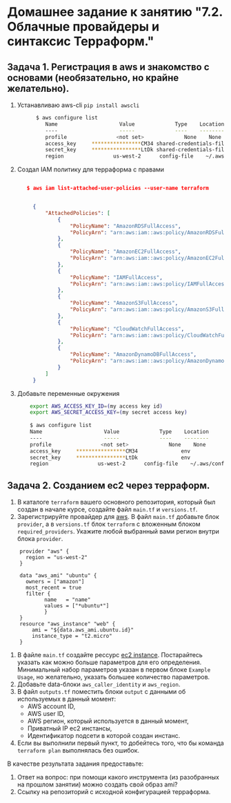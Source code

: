 # Домашнее задание к занятию "7.2. Облачные провайдеры и синтаксис Терраформ."

## Задача 1. Регистрация в aws и знакомство с основами (необязательно, но крайне желательно).

1. Устанавливаю aws-cli `pip install awscli`
      ```bash
            $ aws configure list
               Name                    Value             Type    Location
               ----                    -----             ----    --------
               profile                <not set>             None    None
               access_key     ****************CM34 shared-credentials-file    
               secret_key     ****************LtDk shared-credentials-file    
               region                us-west-2      config-file    ~/.aws/config
      ```
4.   Создал IAM политику для терраформа c правами     
       ```json
       
          $ aws iam list-attached-user-policies --user-name terraform
       
       
            {
                "AttachedPolicies": [
                    {
                        "PolicyName": "AmazonRDSFullAccess",
                        "PolicyArn": "arn:aws:iam::aws:policy/AmazonRDSFullAccess"
                    },
                    {
                        "PolicyName": "AmazonEC2FullAccess",
                        "PolicyArn": "arn:aws:iam::aws:policy/AmazonEC2FullAccess"
                    },
                    {
                        "PolicyName": "IAMFullAccess",
                        "PolicyArn": "arn:aws:iam::aws:policy/IAMFullAccess"
                    },
                    {
                        "PolicyName": "AmazonS3FullAccess",
                        "PolicyArn": "arn:aws:iam::aws:policy/AmazonS3FullAccess"
                    },
                    {
                        "PolicyName": "CloudWatchFullAccess",
                        "PolicyArn": "arn:aws:iam::aws:policy/CloudWatchFullAccess"
                    },
                    {
                        "PolicyName": "AmazonDynamoDBFullAccess",
                        "PolicyArn": "arn:aws:iam::aws:policy/AmazonDynamoDBFullAccess"
                    }
                ]
            }
       ```
5. Добавьте переменные окружения  
      ```bash
          export AWS_ACCESS_KEY_ID=(my access key id)
          export AWS_SECRET_ACCESS_KEY=(my secret access key)
        
          $ aws configure list
          Name                    Value             Type    Location
          ----                    -----             ----    --------
          profile                <not set>             None    None
          access_key     ****************CM34              env    
          secret_key     ****************LtDk              env    
          region                us-west-2      config-file    ~/.aws/config
      ```  
## Задача 2. Созданием ec2 через терраформ. 

1. В каталоге `terraform` вашего основного репозитория, который был создан в начале курсе, создайте файл `main.tf` и `versions.tf`.
1. Зарегистрируйте провайдер для [aws](https://registry.terraform.io/providers/hashicorp/aws/latest/docs). В файл `main.tf` добавьте
блок `provider`, а в `versions.tf` блок `terraform` с вложенным блоком `required_providers`. Укажите любой выбранный вами регион 
внутри блока `provider`.
  ```
      provider "aws" {
        region = "us-west-2"
      }

      data "aws_ami" "ubuntu" {
        owners = ["amazon"]
        most_recent = true
        filter {
              name   = "name"
              values = ["*ubuntu*"]
              }
      }
      resource "aws_instance" "web" {
          ami = "${data.aws_ami.ubuntu.id}"
          instance_type = "t2.micro"
      }
  ```
1. В файле `main.tf` создайте рессурс [ec2 instance](https://registry.terraform.io/providers/hashicorp/aws/latest/docs/resources/instance).
Постарайтесь указать как можно больше параметров для его определения. Минимальный набор параметров указан в первом блоке 
`Example Usage`, но желательно, указать большее количество параметров. 
1. Добавьте data-блоки `aws_caller_identity` и `aws_region`.
1. В файл `outputs.tf` поместить блоки `output` с данными об используемых в данный момент: 
    * AWS account ID,
    * AWS user ID,
    * AWS регион, который используется в данный момент, 
    * Приватный IP ec2 инстансы,
    * Идентификатор подсети в которой создан инстанс.  
1. Если вы выполнили первый пункт, то добейтесь того, что бы команда `terraform plan` выполнялась без ошибок. 


В качестве результата задания предоставьте:
1. Ответ на вопрос: при помощи какого инструмента (из разобранных на прошлом занятии) можно создать свой образ ami?
1. Ссылку на репозиторий с исходной конфигурацией терраформа.  
